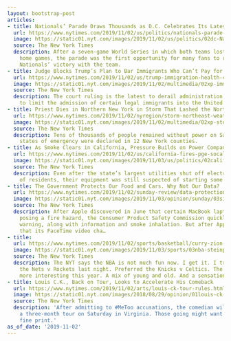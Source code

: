 ```yaml
---
layout: bootstrap-post
articles:
- title: Nationals’ Parade Draws Thousands as D.C. Celebrates Its Latest Champions
  url: https://www.nytimes.com/2019/11/02/us/politics/nationals-parade-washington.html
  image: https://static01.nyt.com/images/2019/11/02/us/politics/02dc-Nationals-parade/merlin_163747071_d033c7d8-7780-46ae-8eb7-ac2674229ed7-facebookJumbo.jpg
  source: The New York Times
  description: After a seven-game World Series in which both teams lost all their
    home games, the parade was the first opportunity for many fans to revel in the
    Nationals’ victory with the team.
- title: Judge Blocks Trump’s Plan to Bar Immigrants Who Can’t Pay for Health Care
  url: https://www.nytimes.com/2019/11/02/us/trump-immigration-health-care-visas.html
  image: https://static01.nyt.com/images/2019/11/02/multimedia/02xp-immigrants/02xp-immigrants-facebookJumbo.jpg
  source: The New York Times
  description: The court ruling is the latest to derail administration initiatives
    to limit the admission of certain legal immigrants into the United States.
- title: Priest Dies in Northern New York in Storm That Lashed the Northeast
  url: https://www.nytimes.com/2019/11/02/nyregion/storm-northeast-weather.html
  image: https://static01.nyt.com/images/2019/11/02/multimedia/02xp-stormSUB/02xp-stormSUB-facebookJumbo.jpg
  source: The New York Times
  description: Tens of thousands of people remained without power on Saturday and
    states of emergency were declared in 12 New York counties.
- title: As Smoke Clears in California, Pressure Builds on Power Companies
  url: https://www.nytimes.com/2019/11/02/us/california-fires-pge-socal-edison.html
  image: https://static01.nyt.com/images/2019/11/03/us/politics/02california-fires/merlin_163634667_877a87fb-e0b3-4ab0-b1ba-ffc375d83bd4-facebookJumbo.jpg
  source: The New York Times
  description: Even after the state’s largest utilities shut off electricity to millions
    of residents, their equipment was still suspected of starting some fires.
- title: The Government Protects Our Food and Cars. Why Not Our Data?
  url: https://www.nytimes.com/2019/11/02/sunday-review/data-protection-privacy.html
  image: https://static01.nyt.com/images/2019/11/03/opinion/sunday/03singer1/03singer1-facebookJumbo.jpg
  source: The New York Times
  description: After Apple discovered in June that certain MacBook laptops could overheat,
    posing a fire hazard, the Consumer Product Safety Commission quickly issued a
    warning, along with information and smoke inhalation. But after Apple learned
    that its FaceTime video cha…
- title: 
  url: https://www.nytimes.com/2019/11/02/sports/basketball/curry-zion-nba-injuries.html
  image: https://static01.nyt.com/images/2019/11/03/sports/03nba-steinpro-lede/merlin_163608021_54555c3b-d480-4aaf-9679-1350fa78e64c-facebookJumbo.jpg
  source: The New York Times
  description: The NYT says the NBA is not much fun now. I get it. I tried watching
    the Nets v Rockets last night. Preferred the Knicks v Celtics. The Knicks are
    more interesting this year. A mix of young and old. And a sensational rookie.
- title: Louis C.K., Back on Tour, Looks to Accelerate His Comeback
  url: https://www.nytimes.com/2019/11/02/arts/louis-ck-tour-rules.html
  image: https://static01.nyt.com/images/2018/08/29/opinion/01louis-ck-art/29gay-facebookJumbo-v2.jpg
  source: The New York Times
  description: 'After admitting to #MeToo accusations, the comedian will kick off
    a three-month tour on Saturday in Virginia. Those going might want to read the
    fine print.'
as_of_date: '2019-11-02'
---
```


